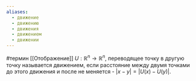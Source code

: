 ```yaml
---
aliases:
  - движение
  - движению
  - движения
  - движением
  - движении
---
```

#термин
[[Отображение]] $U: \mathbb{R}^n \to \mathbb{R}^n$, переводящее точку в другую точку называется движением, если расстояние между двумя точками до этого движения и после не меняется - $|x-y| = |U(x) - U(y)|$.